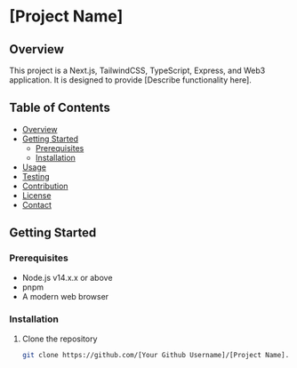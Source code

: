 # [Project Name]

## Overview

This project is a Next.js, TailwindCSS, TypeScript, Express, and Web3 application. It is designed to provide [Describe functionality here].

## Table of Contents

- [Overview](#overview)
- [Getting Started](#getting-started)
  - [Prerequisites](#prerequisites)
  - [Installation](#installation)
- [Usage](#usage)
- [Testing](#testing)
- [Contribution](#contribution)
- [License](#license)
- [Contact](#contact)

## Getting Started

### Prerequisites

- Node.js v14.x.x or above
- pnpm
- A modern web browser

### Installation

1. Clone the repository
   ```sh
   git clone https://github.com/[Your Github Username]/[Project Name].git
